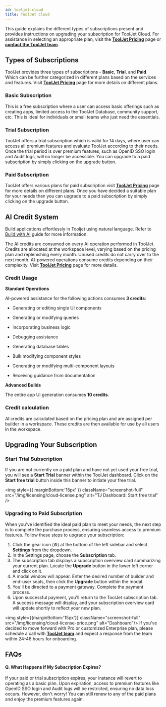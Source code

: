 ```yaml
---
id: tooljet-cloud
title: ToolJet Cloud
---
```


This guide explains the different types of subscriptions present and provides instructions on upgrading your subscription for ToolJet Cloud. For assistance in selecting an appropriate plan, visit the **[ToolJet Pricing](https://www.tooljet.ai/pricing)** page or **[contact the ToolJet team](mailto:hello@tooljet.com)**.

<div style={{paddingTop:'24px'}}>

## Types of Subscriptions

ToolJet provides three types of subscriptions - **Basic**, **Trial**, and **Paid**. Which can be further categorized in different plans based on the services and features. Visit **[ToolJet Pricing](https://www.tooljet.ai/pricing)** page for more details on different plans.

### Basic Subscription

This is a free subscription where a user can access basic offerings such as creating apps, limited access to the ToolJet Database, community support, etc. This is ideal for individuals or small teams who just need the essentials.

### Trial Subscription

ToolJet offers a trial subscription which is valid for 14 days, where user can access all premium features and evaluate ToolJet according to their needs. Once the trial period is over premium features, such as OpenID SSO login and Audit logs, will no longer be accessible. You can upgrade to a paid subscription by simply clicking on the upgrade button.

### Paid Subscription

ToolJet offers various plans for paid subscription visit **[ToolJet Pricing](https://www.tooljet.ai/pricing)** page for more details on different plans. Once you have decided a suitable plan for your needs then you can upgrade to a paid subscription by simply clicking on the upgrade button.

</div>

## AI Credit System

Build applications effortlessly in Tooljet using natural language. Refer to [Build with AI](/docs/build-with-ai/overview) guide for more information. 


The AI credits are consumed on every AI operation performed in ToolJet. Credits are allocated at the workspace level, varying based on the pricing plan and replenishing every month. Unused credits do not carry over to the next month. AI-powered operations consume credits depending on their complexity. Visit **[ToolJet Pricing](https://www.tooljet.ai/pricing)** page for more details.


### Credit Usage

**Standard Operations**


AI-powered assistance for the following actions consumes **3 credits**:


- Generating or editing single UI components


- Generating or modifying queries


- Incorporating business logic


- Debugging assistance


- Generating database tables


- Bulk modifying component styles


- Generating or modifying multi-component layouts


- Receiving guidance from documentation


**Advanced Builds**

The entire app UI generation consumes **10 credits**.


### Credit calculation
AI credits are calculated based on the pricing plan and are assigned per builder in a workspace. These credits are then available for use by all users in the workspace.


<div style={{paddingTop:'24px'}}>

## Upgrading Your Subscription

### Start Trial Subscription

If you are not currently on a paid plan and have not yet used your free trial, you will see a **Start Trial** banner within the ToolJet dashboard. Click on the **Start free trial** button inside this banner to initiate your free trial.

<img style={{ marginBottom:'15px' }} className="screenshot-full" src="/img/licensing/cloud-license.png" alt="TJ Dashboard: Start free trial" />

### Upgrading to Paid Subscription

When you've identified the ideal paid plan to meet your needs, the next step is to complete the purchase process, ensuring seamless access to premium features. Follow these steps to upgrade your subscription:

1. Click the gear icon (⚙️) at the bottom of the left sidebar and select **Settings** from the dropdown.
2. In the Settings page, choose the **Subscription** tab.
3. The subscription tab displays a subscription overview card summarizing your current plan. Locate the **Upgrade** button in the lower left corner and click on it.
4. A modal window will appear. Enter the desired number of builder and end-user seats, then click the **Upgrade** button within the modal.
5. You'll be directed to a payment gateway. Complete the payment process.
6. Upon successful payment, you'll return to the ToolJet subscription tab. A success message will display, and your subscription overview card will update shortly to reflect your new plan.

<img style={{marginBottom:'15px'}} className="screenshot-full" src="/img/licensing/cloud-license-price.png" alt="Dashboard"/>
If you've decided to move forward with Pro or customized Enterprise plan, please schedule a call with **[ToolJet team](mailto:hello@tooljet.com)** and expect a response from the team within 24-48 hours for onboarding.

</div>

<div style={{paddingTop:'24px'}}>

## FAQs

#### Q. What Happens if My Subscription Expires?

If your paid or trial subscription expires, your instance will revert to operating as a basic plan. Upon expiration, access to premium features like OpenID SSO login and Audit logs will be restricted, ensuring no data loss occurs. However, don't worry! You can still renew to any of the paid plans and enjoy the premium features again.

</div>
